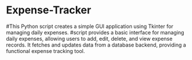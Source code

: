 # Expense-Tracker
#This Python script creates a simple GUI application using Tkinter for managing daily expenses.
#script provides a basic interface for managing daily expenses, allowing users to add, edit, delete, and view expense records. It fetches and updates data from a database backend, providing a functional expense tracking tool.
